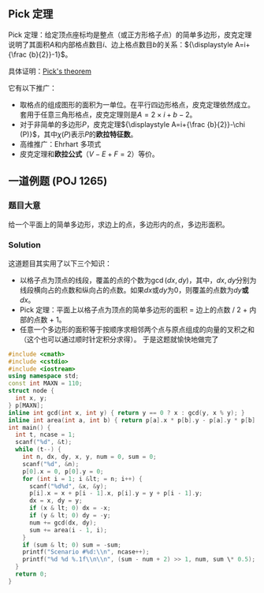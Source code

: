 ## Pick 定理

Pick 定理：给定顶点座标均是整点（或正方形格子点）的简单多边形，皮克定理说明了其面积${\displaystyle A}$和内部格点数目${\displaystyle i}$、边上格点数目${\displaystyle b}$的关系：${\displaystyle A=i+{\frac {b}{2}}-1}$。

具体证明：[Pick's theorem](https://en.wikipedia.org/wiki/Pick%27s_theorem)

它有以下推广：

-   取格点的组成图形的面积为一单位。在平行四边形格点，皮克定理依然成立。套用于任意三角形格点，皮克定理则是${\displaystyle A=2 \times i+b-2}$。
-   对于非简单的多边形${\displaystyle P}$，皮克定理${\displaystyle A=i+{\frac {b}{2}}-\chi (P)}$，其中${\displaystyle \chi (P)}$表示${\displaystyle P}$的**欧拉特征数**。
-   高维推广：Ehrhart 多项式
-   皮克定理和**欧拉公式**（${\displaystyle V-E+F=2}$）等价。

## 一道例题 (POJ 1265)

### 题目大意

给一个平面上的简单多边形，求边上的点，多边形内的点，多边形面积。

### Solution

这道题目其实用了以下三个知识：

-   以格子点为顶点的线段，覆盖的点的个数为$\gcd(dx,dy)$，其中，$dx,dy$分别为线段横向占的点数和纵向占的点数。如果$dx$或$dy$为$0$，则覆盖的点数为$dy$**或**$dx$。
-   Pick 定理：平面上以格子点为顶点的简单多边形的面积 = 边上的点数 / 2 + 内部的点数 + 1。
-   任意一个多边形的面积等于按顺序求相邻两个点与原点组成的向量的叉积之和（这个也可以通过顺时针定积分求得）。
     于是这题就愉快地做完了

```cpp
#include <cmath>
#include <cstdio>
#include <iostream>
using namespace std;
const int MAXN = 110;
struct node {
  int x, y;
} p[MAXN];
inline int gcd(int x, int y) { return y == 0 ? x : gcd(y, x % y); }
inline int area(int a, int b) { return p[a].x * p[b].y - p[a].y * p[b].x; }
int main() {
  int t, ncase = 1;
  scanf("%d", &t);
  while (t--) {
    int n, dx, dy, x, y, num = 0, sum = 0;
    scanf("%d", &n);
    p[0].x = 0, p[0].y = 0;
    for (int i = 1; i &lt; = n; i++) {
      scanf("%d%d", &x, &y);
      p[i].x = x + p[i - 1].x, p[i].y = y + p[i - 1].y;
      dx = x, dy = y;
      if (x & lt; 0) dx = -x;
      if (y & lt; 0) dy = -y;
      num += gcd(dx, dy);
      sum += area(i - 1, i);
    }
    if (sum & lt; 0) sum = -sum;
    printf("Scenario #%d:\\n", ncase++);
    printf("%d %d %.1f\\n\\n", (sum - num + 2) >> 1, num, sum \* 0.5);
  }
  return 0;
}
```
